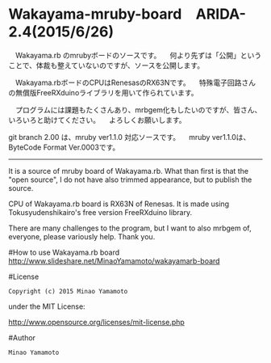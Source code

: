 # Wakayama-mruby-board　ARIDA-2.4(2015/6/26)

　Wakayama.rb のmrubyボードのソースです。
　何より先ずは「公開」ということで、体裁も整えていないのですが、ソースを公開します。

　Wakayama.rbボードのCPUはRenesasのRX63Nです。
　特殊電子回路さんの無償版FreeRXduinoライブラリを用いて作られています。

　プログラムには課題もたくさんあり、mrbgem化もしたいのですが、皆さん、いろいろと助けてください。
　よろしくお願いします。

  git branch 2.00 は、mruby ver1.1.0 対応ソースです。
　mruby ver1.1.0は、ByteCode Format Ver.0003です。

------
  It is a source of mruby board of Wakayama.rb.
  What than first is that the "open source", I do not have also trimmed appearance, but to publish the source.

  CPU of Wakayama.rb board is RX63N of Renesas.
  It is made using Tokusyudenshikairo's free version FreeRXduino library.

  There are many challenges to the program, but I want to also mrbgem of, everyone, please variously help.
  Thank you.

#How to use Wakayama.rb board
http://www.slideshare.net/MinaoYamamoto/wakayamarb-board

#License

    Copyright (c) 2015 Minao Yamamoto

under the MIT License:

http://www.opensource.org/licenses/mit-license.php


#Author

    Minao Yamamoto
